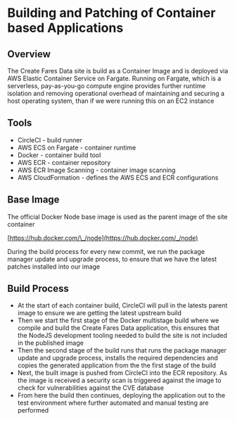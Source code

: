 # Building and Patching of Container based Applications

## Overview

The Create Fares Data site is build as a Container Image and is deployed via AWS Elastic Container Service on Fargate. Running on Fargate, which is a serverless, pay-as-you-go compute engine provides further runtime isolation and removing operational overhead of maintaining and securing a host operating system, than if we were running this on an EC2 instance

## Tools

- CircleCI - build runner
- AWS ECS on Fargate - container runtime
- Docker - container build tool
- AWS ECR - container repository
- AWS ECR Image Scanning - container image scanning
- AWS CloudFormation - defines the AWS ECS and ECR configurations

## Base Image

The official Docker Node base image is used as the parent image of the site container

[https://hub.docker.com/\_/node](https://hub.docker.com/_/node)

During the build process for every new commit, we run the package manager update and upgrade process, to ensure that we have the latest patches installed into our image

## Build Process

- At the start of each container build, CircleCI will pull in the latests parent image to ensure we are getting the latest upstream build
- Then we start the first stage of the Docker multistage build where we compile and build the Create Fares Data application, this ensures that the NodeJS development tooling needed to build the site is not included in the published image
- Then the second stage of the build runs that runs the package manager update and upgrade process, installs the required dependencies and copies the generated application from the the first stage of the build
- Next, the built image is pushed from CircleCI into the ECR repository. As the image is received a security scan is triggered against the image to check for vulnerabilities against the CVE database
- From here the build then continues, deploying the application out to the test environment where further automated and manual testing are performed
